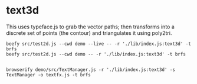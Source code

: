 # text3d

This uses typeface.js to grab the vector paths; then transforms into a discrete set of points (the contour) and triangulates it using poly2tri.


```
beefy src/test2d.js --cwd demo --live -- -r './lib/index.js:text3d' -t brfs
beefy src/test2d.js --cwd demo -- -r './lib/index.js:text3d' -t brfs


browserify demo/src/TextManager.js -r './lib/index.js:text3d' -s TextManager -o textfx.js -t brfs
```